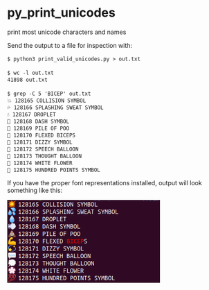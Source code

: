 # py_print_unicodes
print most unicode characters and names

Send the output to a file for inspection with:

```
$ python3 print_valid_unicodes.py > out.txt

$ wc -l out.txt
41898 out.txt

$ grep -C 5 'BICEP' out.txt
💥 128165 COLLISION SYMBOL
💦 128166 SPLASHING SWEAT SYMBOL
💧 128167 DROPLET
💨 128168 DASH SYMBOL
💩 128169 PILE OF POO
💪 128170 FLEXED BICEPS
💫 128171 DIZZY SYMBOL
💬 128172 SPEECH BALLOON
💭 128173 THOUGHT BALLOON
💮 128174 WHITE FLOWER
💯 128175 HUNDRED POINTS SYMBOL
```

If you have the proper font representations installed, output will look something like this:

![output sample screenshot](output_sample_screenshot.png)
